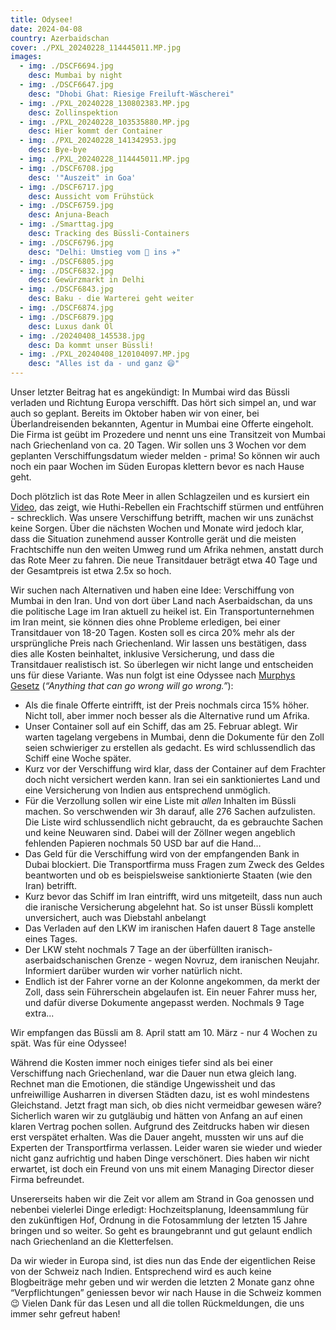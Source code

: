 ```yaml
---
title: Odysee!
date: 2024-04-08
country: Azerbaidschan
cover: ./PXL_20240228_114445011.MP.jpg
images:
  - img: ./DSCF6694.jpg
    desc: Mumbai by night
  - img: ./DSCF6647.jpg
    desc: "Dhobi Ghat: Riesige Freiluft-Wäscherei"
  - img: ./PXL_20240228_130802383.MP.jpg
    desc: Zollinspektion
  - img: ./PXL_20240228_103535880.MP.jpg
    desc: Hier kommt der Container
  - img: ./PXL_20240228_141342953.jpg
    desc: Bye-bye
  - img: ./PXL_20240228_114445011.MP.jpg
  - img: ./DSCF6708.jpg
    desc: '"Auszeit" in Goa'
  - img: ./DSCF6717.jpg
    desc: Aussicht vom Frühstück
  - img: ./DSCF6759.jpg
    desc: Anjuna-Beach
  - img: ./Smarttag.jpg
    desc: Tracking des Büssli-Containers
  - img: ./DSCF6796.jpg
    desc: "Delhi: Umstieg vom 🚆 ins ✈️"
  - img: ./DSCF6805.jpg
  - img: ./DSCF6832.jpg
    desc: Gewürzmarkt in Delhi
  - img: ./DSCF6843.jpg
    desc: Baku - die Warterei geht weiter
  - img: ./DSCF6874.jpg
  - img: ./DSCF6879.jpg
    desc: Luxus dank Öl
  - img: ./20240408_145538.jpg
    desc: Da kommt unser Büssli!
  - img: ./PXL_20240408_120104097.MP.jpg
    desc: "Alles ist da - und ganz 😄"
---
```

Unser letzter Beitrag hat es angekündigt: In Mumbai wird das Büssli verladen und Richtung Europa verschifft. Das hört sich simpel an, und war auch so geplant. Bereits im Oktober haben wir von einer, bei Überlandreisenden bekannten, Agentur in Mumbai eine Offerte eingeholt. Die Firma ist geübt im Prozedere und nennt uns eine Transitzeit von Mumbai nach Griechenland von ca. 20 Tagen. Wir sollen uns 3 Wochen vor dem geplanten Verschiffungsdatum wieder melden - prima! So können wir auch noch ein paar Wochen im Süden Europas klettern bevor es nach Hause geht.

Doch plötzlich ist das Rote Meer in allen Schlagzeilen und es kursiert ein [Video](https://youtu.be/oYTnHIB01KA), das zeigt, wie Huthi-Rebellen ein Frachtschiff stürmen und entführen - schrecklich. Was unsere Verschiffung betrifft, machen wir uns zunächst keine Sorgen. Über die nächsten Wochen und Monate wird jedoch klar, dass die Situation zunehmend ausser Kontrolle gerät und die meisten Frachtschiffe nun den weiten Umweg rund um Afrika nehmen, anstatt durch das Rote Meer zu fahren. Die neue Transitdauer beträgt etwa 40 Tage und der Gesamtpreis ist etwa 2.5x so hoch.

Wir suchen nach Alternativen und haben eine Idee: Verschiffung von Mumbai in den Iran. Und von dort über Land nach Aserbaidschan, da uns die politische Lage im Iran aktuell zu heikel ist. Ein Transportunternehmen im Iran meint, sie können dies ohne Probleme erledigen, bei einer Transitdauer von 18-20 Tagen. Kosten soll es circa 20% mehr als der ursprüngliche Preis nach Griechenland. Wir lassen uns bestätigen, dass dies alle Kosten beinhaltet, inklusive Versicherung, und dass die Transitdauer realistisch ist. So überlegen wir nicht lange und entscheiden uns für diese Variante. Was nun folgt ist eine Odyssee nach [Murphys Gesetz](https://de.wikipedia.org/wiki/Murphys_Gesetz) (_“Anything that can go wrong will go wrong.”_):

* Als die finale Offerte eintrifft, ist der Preis nochmals circa 15% höher. Nicht toll, aber immer noch besser als die Alternative rund um Afrika.
* Unser Container soll auf ein Schiff, das am 25. Februar ablegt. Wir warten tagelang vergebens in Mumbai, denn die Dokumente für den Zoll seien schwieriger zu erstellen als gedacht. Es wird schlussendlich das Schiff eine Woche später.
* Kurz vor der Verschiffung wird klar, dass der Container auf dem Frachter doch nicht versichert werden kann. Iran sei ein sanktioniertes Land und eine Versicherung von Indien aus entsprechend unmöglich.
* Für die Verzollung sollen wir eine Liste mit _allen_ Inhalten im Büssli machen. So verschwenden wir 3h darauf, alle 276 Sachen aufzulisten. Die Liste wird schlussendlich nicht gebraucht, da es gebrauchte Sachen und keine Neuwaren sind. Dabei will der Zöllner wegen angeblich fehlenden Papieren nochmals 50 USD bar auf die Hand… 
* Das Geld für die Verschiffung wird von der empfangenden Bank in Dubai blockiert. Die Transportfirma muss Fragen zum Zweck des Geldes beantworten und ob es beispielsweise sanktionierte Staaten (wie den Iran) betrifft.
* Kurz bevor das Schiff im Iran eintrifft, wird uns mitgeteilt, dass nun auch die iranische Versicherung abgelehnt hat. So ist unser Büssli komplett unversichert, auch was Diebstahl anbelangt
* Das Verladen auf den LKW im iranischen Hafen dauert 8 Tage anstelle eines Tages.
* Der LKW steht nochmals 7 Tage an der überfüllten iranisch-aserbaidschanischen Grenze - wegen Novruz, dem iranischen Neujahr. Informiert darüber wurden wir vorher natürlich nicht.
* Endlich ist der Fahrer vorne an der Kolonne angekommen, da merkt der Zoll, dass sein Führerschein abgelaufen ist. Ein neuer Fahrer muss her, und dafür diverse Dokumente angepasst werden. Nochmals 9 Tage extra...

Wir empfangen das Büssli am 8. April statt am 10. März - nur 4 Wochen zu spät. Was für eine Odyssee!

Während die Kosten immer noch einiges tiefer sind als bei einer Verschiffung nach Griechenland, war die Dauer nun etwa gleich lang. Rechnet man die Emotionen, die ständige Ungewissheit und das unfreiwillige Ausharren in diversen Städten dazu, ist es wohl mindestens Gleichstand. Jetzt fragt man sich, ob dies nicht vermeidbar gewesen wäre? Sicherlich waren wir zu gutgläubig und hätten von Anfang an auf einen klaren Vertrag pochen sollen. Aufgrund des Zeitdrucks haben wir diesen erst verspätet erhalten. Was die Dauer angeht, mussten wir uns auf die Experten der Transportfirma verlassen. Leider waren sie wieder und wieder nicht ganz aufrichtig und haben Dinge verschönert. Dies haben wir nicht erwartet, ist doch ein Freund von uns mit einem Managing Director dieser Firma befreundet.

Unsererseits haben wir die Zeit vor allem am Strand in Goa genossen und nebenbei vielerlei Dinge erledigt: Hochzeitsplanung, Ideensammlung für den zukünftigen Hof, Ordnung in die Fotosammlung der letzten 15 Jahre bringen und so weiter. So geht es braungebrannt und gut gelaunt endlich nach Griechenland an die Kletterfelsen.

Da wir wieder in Europa sind, ist dies nun das Ende der eigentlichen Reise von der Schweiz nach Indien. Entsprechend wird es auch keine Blogbeiträge mehr geben und wir werden die letzten 2 Monate ganz ohne “Verpflichtungen” geniessen bevor wir nach Hause in die Schweiz kommen 😉 Vielen Dank für das Lesen und all die tollen Rückmeldungen, die uns immer sehr gefreut haben!

